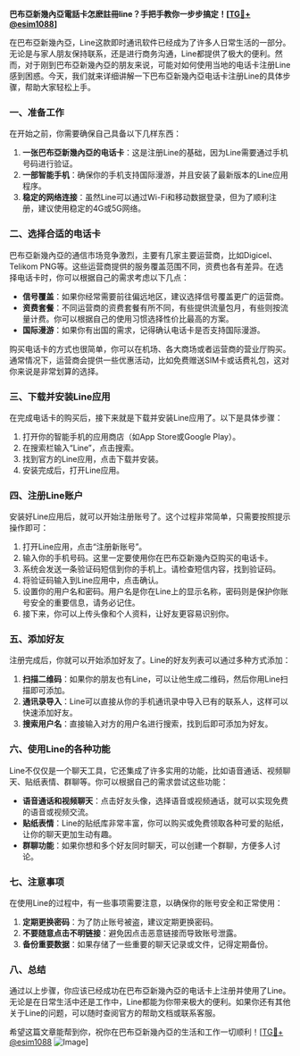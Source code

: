 **巴布亞新幾內亞電話卡怎麽註冊line？手把手教你一步步搞定！[[TG💪+ @esim1088](https://t.me/s/esim1088)]**

在巴布亞新幾內亞，Line这款即时通讯软件已经成为了许多人日常生活的一部分。无论是与家人朋友保持联系，还是进行商务沟通，Line都提供了极大的便利。然而，对于刚到巴布亞新幾內亞的朋友来说，可能对如何使用当地的电话卡注册Line感到困惑。今天，我们就来详细讲解一下巴布亞新幾內亞电话卡注册Line的具体步骤，帮助大家轻松上手。

### **一、准备工作**
在开始之前，你需要确保自己具备以下几样东西：
1. **一张巴布亞新幾內亞的电话卡**：这是注册Line的基础，因为Line需要通过手机号码进行验证。
2. **一部智能手机**：确保你的手机支持国际漫游，并且安装了最新版本的Line应用程序。
3. **稳定的网络连接**：虽然Line可以通过Wi-Fi和移动数据登录，但为了顺利注册，建议使用稳定的4G或5G网络。

### **二、选择合适的电话卡**
巴布亞新幾內亞的通信市场竞争激烈，主要有几家主要运营商，比如Digicel、Telikom PNG等。这些运营商提供的服务覆盖范围不同，资费也各有差异。在选择电话卡时，你可以根据自己的需求考虑以下几点：

- **信号覆盖**：如果你经常需要前往偏远地区，建议选择信号覆盖更广的运营商。
- **资费套餐**：不同运营商的资费套餐有所不同，有些提供流量包月，有些则按流量计费。你可以根据自己的使用习惯选择性价比最高的方案。
- **国际漫游**：如果你有出国的需求，记得确认电话卡是否支持国际漫游。

购买电话卡的方式也很简单，你可以在机场、各大商场或者运营商的营业厅购买。通常情况下，运营商会提供一些优惠活动，比如免费赠送SIM卡或话费礼包，这对你来说是非常划算的选择。

### **三、下载并安装Line应用**
在完成电话卡的购买后，接下来就是下载并安装Line应用了。以下是具体步骤：

1. 打开你的智能手机的应用商店（如App Store或Google Play）。
2. 在搜索栏输入“Line”，点击搜索。
3. 找到官方的Line应用，点击下载并安装。
4. 安装完成后，打开Line应用。

### **四、注册Line账户**
安装好Line应用后，就可以开始注册账号了。这个过程非常简单，只需要按照提示操作即可：

1. 打开Line应用，点击“注册新账号”。
2. 输入你的手机号码。这里一定要使用你在巴布亞新幾內亞购买的电话卡。
3. 系统会发送一条验证码短信到你的手机上。请检查短信内容，找到验证码。
4. 将验证码输入到Line应用中，点击确认。
5. 设置你的用户名和密码。用户名是你在Line上的显示名称，密码则是保护你账号安全的重要信息，请务必记住。
6. 接下来，你可以上传头像和个人资料，让好友更容易识别你。

### **五、添加好友**
注册完成后，你就可以开始添加好友了。Line的好友列表可以通过多种方式添加：

1. **扫描二维码**：如果你的朋友也有Line，可以让他生成二维码，然后你用Line扫描即可添加。
2. **通讯录导入**：Line可以直接从你的手机通讯录中导入已有的联系人，这样可以快速添加好友。
3. **搜索用户名**：直接输入对方的用户名进行搜索，找到后即可添加为好友。

### **六、使用Line的各种功能**
Line不仅仅是一个聊天工具，它还集成了许多实用的功能，比如语音通话、视频聊天、贴纸表情、群聊等。你可以根据自己的需求尝试这些功能：

- **语音通话和视频聊天**：点击好友头像，选择语音或视频通话，就可以实现免费的语音或视频交流。
- **贴纸表情**：Line的贴纸库非常丰富，你可以购买或免费领取各种可爱的贴纸，让你的聊天更加生动有趣。
- **群聊功能**：如果你想和多个好友同时聊天，可以创建一个群聊，方便多人讨论。

### **七、注意事项**
在使用Line的过程中，有一些事项需要注意，以确保你的账号安全和正常使用：

1. **定期更换密码**：为了防止账号被盗，建议定期更换密码。
2. **不要随意点击不明链接**：避免因点击恶意链接而导致账号泄露。
3. **备份重要数据**：如果存储了一些重要的聊天记录或文件，记得定期备份。

### **八、总结**
通过以上步骤，你应该已经成功在巴布亞新幾內亞的电话卡上注册并使用了Line。无论是在日常生活中还是工作中，Line都能为你带来极大的便利。如果你还有其他关于Line的问题，可以随时查阅官方的帮助文档或联系客服。

希望这篇文章能帮到你，祝你在巴布亞新幾內亞的生活和工作一切顺利！[[TG💪+ @esim1088](https://t.me/s/esim1088) ![Image](https://i.postimg.cc/4NQfJmqS/Snipaste-2025-05-13-00-14-12.png)]